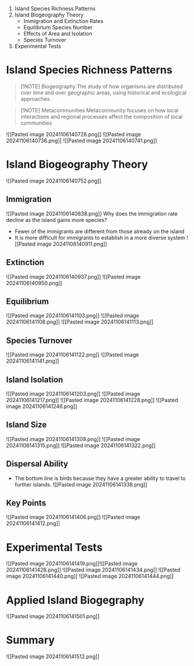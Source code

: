 1. Island Species Richness Patterns
2. Island Biogeography Theory
	- Immigration and Extinction Rates
	- Equilibrium Species Number
	- Effects of Area and Isolation
	- Species Turnover
3. Experimental Tests

# Island Species Richness Patterns

> [!NOTE] Biogeography
> The study of how organisms are distributed over time and over geographic areas, using historical and ecological approaches.

> [!NOTE] Metacommunities
> Metacommunity focuses on how local interactions and regional processes affect the composition of local communities


![[Pasted image 20241106140728.png]]
![[Pasted image 20241106140736.png]]
![[Pasted image 20241106140741.png]]

# Island Biogeography Theory
![[Pasted image 20241106140752.png]]
## Immigration
![[Pasted image 20241106140838.png]]
Why does the immigration rate decline as the island gains more species?
- Fewer of the immigrants are different from those already on the island
- It is more difficult for immigrants to establish in a more diverse system
![[Pasted image 20241106140911.png]]

## Extinction
![[Pasted image 20241106140937.png]]
![[Pasted image 20241106140950.png]]

## Equilibrium
![[Pasted image 20241106141103.png]]
![[Pasted image 20241106141108.png]]
![[Pasted image 20241106141113.png]]

## Species Turnover
![[Pasted image 20241106141122.png]]
![[Pasted image 20241106141141.png]]

## Island Isolation
![[Pasted image 20241106141203.png]]
![[Pasted image 20241106141217.png]]
![[Pasted image 20241106141228.png]]
![[Pasted image 20241106141246.png]]

## Island Size
![[Pasted image 20241106141309.png]]
![[Pasted image 20241106141315.png]]
![[Pasted image 20241106141322.png]]

## Dispersal Ability
- The bottom line is birds because they have a greater ability to travel to further islands.
![[Pasted image 20241106141338.png]]

## Key Points
![[Pasted image 20241106141406.png]]
![[Pasted image 20241106141412.png]]

# Experimental Tests
![[Pasted image 20241106141419.png]]![[Pasted image 20241106141428.png]]
![[Pasted image 20241106141434.png]]
![[Pasted image 20241106141440.png]]
![[Pasted image 20241106141444.png]]

# Applied Island Biogegraphy
![[Pasted image 20241106141501.png]]

# Summary
![[Pasted image 20241106141512.png]]
